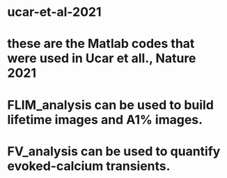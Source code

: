# ucar-et-al-2021
# these are the Matlab codes that were used in Ucar et all., Nature 2021

# FLIM_analysis can be used to build lifetime images and A1% images. 
# FV_analysis can be used to quantify evoked-calcium transients. 
